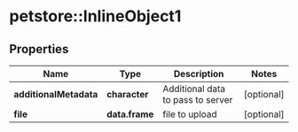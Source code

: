 # petstore::InlineObject1

## Properties
Name | Type | Description | Notes
------------ | ------------- | ------------- | -------------
**additionalMetadata** | **character** | Additional data to pass to server | [optional] 
**file** | **data.frame** | file to upload | [optional] 


